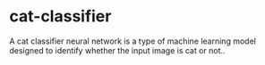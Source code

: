 # cat-classifier
A cat classifier neural network is a type of machine learning model designed to identify whether the input image is cat or not..
